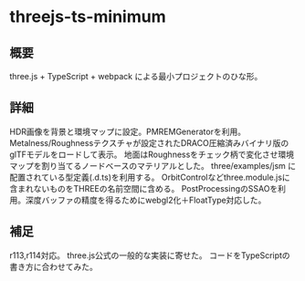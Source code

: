 # threejs-ts-minimum

## 概要

three.js + TypeScript + webpack による最小プロジェクトのひな形。

## 詳細
HDR画像を背景と環境マップに設定。PMREMGeneratorを利用。
Metalness/Roughnessテクスチャが設定されたDRACO圧縮済みバイナリ版のglTFモデルをロードして表示。
地面はRoughnessをチェック柄で変化させ環境マップを割り当てるノードベースのマテリアルとした。
three/examples/jsm に配置されている型定義(.d.ts)を利用する。
OrbitControlなどthree.module.jsに含まれないものをTHREEの名前空間に含める。
PostProcessingのSSAOを利用。深度バッファの精度を得るためにwebgl2化＋FloatType対応した。

## 補足
r113,r114対応。
three.js公式の一般的な実装に寄せた。
コードをTypeScriptの書き方に合わせてみた。
